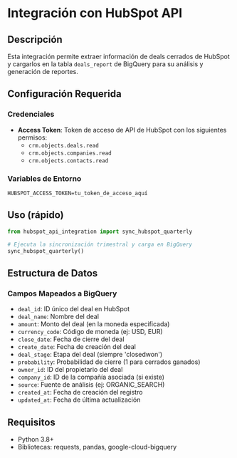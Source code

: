# Integración con HubSpot API

## Descripción
Esta integración permite extraer información de deals cerrados de HubSpot y cargarlos en la tabla `deals_report` de BigQuery para su análisis y generación de reportes.

## Configuración Requerida

### Credenciales
- **Access Token**: Token de acceso de API de HubSpot con los siguientes permisos:
  - `crm.objects.deals.read`
  - `crm.objects.companies.read`
  - `crm.objects.contacts.read`

### Variables de Entorno
```
HUBSPOT_ACCESS_TOKEN=tu_token_de_acceso_aquí
```

## Uso (rápido)
```python
from hubspot_api_integration import sync_hubspot_quarterly

# Ejecuta la sincronización trimestral y carga en BigQuery
sync_hubspot_quarterly()
```

## Estructura de Datos

### Campos Mapeados a BigQuery
- `deal_id`: ID único del deal en HubSpot
- `deal_name`: Nombre del deal
- `amount`: Monto del deal (en la moneda especificada)
- `currency_code`: Código de moneda (ej: USD, EUR)
- `close_date`: Fecha de cierre del deal
- `create_date`: Fecha de creación del deal
- `deal_stage`: Etapa del deal (siempre 'closedwon')
- `probability`: Probabilidad de cierre (1 para cerrados ganados)
- `owner_id`: ID del propietario del deal
- `company_id`: ID de la compañía asociada (si existe)
- `source`: Fuente de análisis (ej: ORGANIC_SEARCH)
- `created_at`: Fecha de creación del registro
- `updated_at`: Fecha de última actualización

## Requisitos
- Python 3.8+
- Bibliotecas: requests, pandas, google-cloud-bigquery

